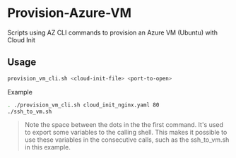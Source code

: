 # Provision-Azure-VM
Scripts using AZ CLI commands to provision an Azure VM (Ubuntu) with Cloud Init

## Usage

```bash
provision_vm_cli.sh <cloud-init-file> <port-to-open>
```

Example
```bash
. ./provision_vm_cli.sh cloud_init_nginx.yaml 80
./ssh_to_vm.sh
```

> Note the space between the dots in the the first command. It's used to export some variables to the calling shell. This makes it possible to use these variables in the consecutive calls, such as the ssh_to_vm.sh in this example.




